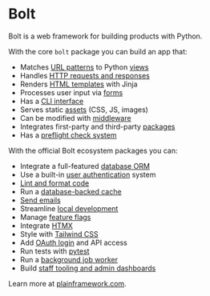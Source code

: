 <!-- This file is compiled from bolt/bolt/README.md. Do not edit this file directly. -->

# Bolt

Bolt is a web framework for building products with Python.

With the core `bolt` package you can build an app that:

- Matches [URL patterns](https://plainframework.com/docs/bolt/bolt/urls) to Python [views](https://plainframework.com/docs/bolt/bolt/views)
- Handles [HTTP requests and responses](https://plainframework.com/docs/bolt/bolt/http)
- Renders [HTML templates](https://plainframework.com/docs/bolt/bolt/templates) with Jinja
- Processes user input via [forms](https://plainframework.com/docs/bolt/bolt/forms)
- Has a [CLI interface](https://plainframework.com/docs/bolt/bolt/cli)
- Serves static [assets](https://plainframework.com/docs/bolt/bolt/assets) (CSS, JS, images)
- Can be modified with [middleware](https://plainframework.com/docs/bolt/bolt/middleware)
- Integrates first-party and third-party [packages](https://plainframework.com/docs/bolt/bolt/packages)
- Has a [preflight check system](https://plainframework.com/docs/bolt/bolt/preflight)

With the official Bolt ecosystem packages you can:

- Integrate a full-featured [database ORM](https://plainframework.com/docs/bolt-db/)
- Use a built-in [user authentication](https://plainframework.com/docs/bolt-auth/) system
- [Lint and format code](https://plainframework.com/docs/bolt-code/)
- Run a [database-backed cache](https://plainframework.com/docs/bolt-cache/)
- [Send emails](https://plainframework.com/docs/bolt-mail/)
- Streamline [local development](https://plainframework.com/docs/bolt-dev/)
- Manage [feature flags](https://plainframework.com/docs/bolt-flags/)
- Integrate [HTMX](https://plainframework.com/docs/bolt-htmx/)
- Style with [Tailwind CSS](https://plainframework.com/docs/bolt-tailwind/)
- Add [OAuth login](https://plainframework.com/docs/bolt-oauth/) and API access
- Run tests with [pytest](https://plainframework.com/docs/bolt-test/)
- Run a [background job worker](https://plainframework.com/docs/bolt-worker/)
- Build [staff tooling and admin dashboards](https://plainframework.com/docs/bolt-staff/)

Learn more at [plainframework.com](https://plainframework.com).

